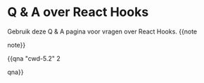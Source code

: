 # Q & A over React Hooks

Gebruik deze Q & A pagina voor vragen over React Hooks.
{{note

note}}

{{qna "cwd-5.2" 2

qna}}
